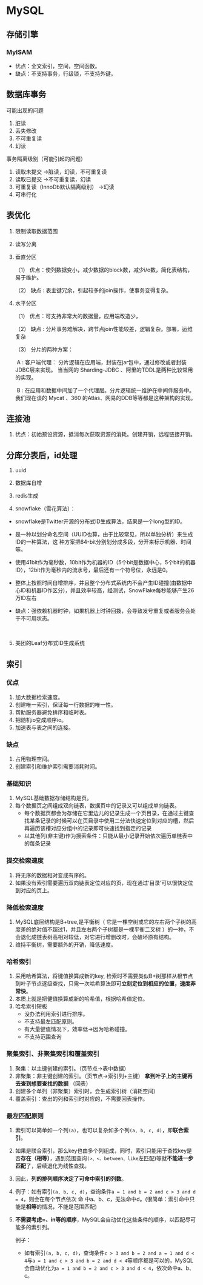 # MySQL

## 存储引擎

### MyISAM

* 优点：全文索引，空间，空间函数。
* 缺点：不支持事务，行级锁，不支持外键。

## 数据库事务

可能出现的问题

1. 脏读
2. 丢失修改
3. 不可重复读
4. 幻读

事务隔离级别（可能引起的问题）

1. 读取未提交  ->脏读，幻读，不可重复读
2. 读取已提交  ->不可重复读，幻读
3. 可重复读（InnoDb默认隔离级别）      ->幻读 
4. 可串行化

## 表优化

1. 限制读取数据范围

2. 读写分离

3. 垂直分区

   （1） 优点：使列数据变小，减少数据的block数，减少i/o数，简化表结构，易于维护。

   （2） 缺点 :  表主键冗余，引起较多的join操作，使事务变得复杂。

4. 水平分区

   （1） 优点：可支持非常大的数据量，应用端改造少，

   （2） 缺点 : 分片事务难解决，跨节点join性能较差，逻辑复杂。部署，运维复杂

   （3） 分片的两种方案：

   ​		A : 客户端代理： 分片逻辑在应用端，封装在jar包中，通过修改或者封装JDBC层来实现。 当当网的 			Sharding-JDBC 、阿里的TDDL是两种比较常用的实现。

   ​		B : 在应用和数据中间加了一个代理层。分片逻辑统一维护在中间件服务中。 我们现在谈的 Mycat 、360			的Atlas、网易的DDB等等都是这种架构的实现。 

## 连接池

1. 优点：初始预设资源，抵消每次获取资源的消耗。创建开销，远程链接开销。



## 分库分表后，id处理

1. uuid

2. 数据库自增

3. redis生成

4. snowflake（雪花算法）：

- snowflake是Twitter开源的分布式ID生成算法，结果是一个long型的ID。 
- 是一种以划分命名空间（UUID也算，由于比较常见，所以单独分析）来生成ID的一种算法，这					   种方案把64-bit分别划分成多段，分开来标示机器、时间等。
- 使用41bit作为毫秒数，10bit作为机器的ID（5个bit是数据中心，5个bit的机器ID），12bit作为毫秒内的流水号，最后还有一个符号位，永远是0。 
- 整体上按照时间自增排序，并且整个分布式系统内不会产生ID碰撞(由数据中心ID和机器ID作区分)，并且效率较高，经测试，SnowFlake每秒能够产生26万ID左右
- 缺点：强依赖机器时钟，如果机器上时钟回拨，会导致发号重复或者服务会处于不可用状态。

   ​					

5. 美团的Leaf分布式ID生成系统

## 索引

### 优点

1. 加大数据检索速度。
2. 创建唯一索引，保证每一行数据的唯一性。
3. 帮助服务器避免排序和临时表。
4. 把随机io变成顺序io。
5. 加速表与表之间的连接。



### 缺点

1. 占用物理空间。
2. 创建索引和维护索引需要消耗时间。



### 基础知识

1. MySQL基础数据存储结构是页。
2. 每个数据页之间组成双向链表，数据页中的记录又可以组成单向链表。
   * 每个数据页都会为存储在它里边儿的记录生成一个页目录，在通过主键查找某条记录的时候可以在页目录中使用二分法快速定位到对应的槽，然后再遍历该槽对应分组中的记录即可快速找到指定的记录 
   * 以其他列(非主键)作为搜索条件：只能从最小记录开始依次遍历单链表中的每条记录



### 提交检索速度

1. 将无序的数据相对变成有序的。
2. 如果没有索引需要遍历双向链表定位对应的页，现在通过‘目录’可以很快定位到对应的页上。



### 降低检索速度

1. MySQL底层结构是B+tree,是平衡树（ 它是一棵空树或它的左右两个子树的高度差的绝对值不超过1，并且左右两个子树都是一棵平衡二叉树 ）的一种，不会退化成链表树高相对较低，对它进行增删改时，会破坏原有结构。
2. 维持平衡树，需要额外的开销，降低速度。



### 哈希索引

1. 采用哈希算法，将键值换算成新的key, 检索时不需要类似B+树那样从根节点到叶子节点逐级查找，只需一次哈希算法即可**立刻定位到相应的位置，速度非常快**。 
2. 本质上就是把健值换算成新的哈希值，根据哈希值定位。
3. 哈希索引短板
   * 没办法利用索引进行排序。
   * 不支持最左匹配原则。
   * 有大量健值情况下，效率低->因为哈希碰撞。
   * 不支持范围查询

### 聚集索引、非聚集索引和覆盖索引

1. 聚集：以主键创建的索引。（页节点->表中数据）
2. 非聚集：非主键创建的索引。（页节点->索引列+主键） **拿到叶子上的主键再去查到想要查找的数据** （回表）
3. 创建多个单列（非聚集）索引时，会生成索引树（消耗空间）
4. 覆盖索引：查出的列和索引时对应的，不需要回表操作。



### 最左匹配原则

1. 索引可以简单如一个列`(a)`，也可以复杂如多个列`(a, b, c, d)`，即**联合索引**。

2. 如果是联合索引，那么key也由多个列组成，同时，索引只能用于查找key是否**存在（相等）**，遇到范围查询`(>、<、between、like`左匹配)等就**不能进一步匹配**了，后续退化为线性查找。

3. 因此，**列的排列顺序决定了可命中索引的列数**。

4. 例子：如有索引`(a, b, c, d)`，查询条件`a = 1 and b = 2 and c > 3 and d = 4`，则会在每个节点依次  命 中a、b、c，无法命中d。(很简单：索引命中只能是**相等**的情况，不能是范围匹配)

5. **不需要考虑=、in等的顺序**，MySQL会自动优化这些条件的顺序，以匹配尽可能多的索引列。

   例子：

   - 如有索引`(a, b, c, d)`，查询条件`c > 3 and b = 2 and a = 1 and d < 4`与`a = 1 and c > 3 and b = 2 and d < 4`等顺序都是可以的，MySQL会自动优化为`a = 1 and b = 2 and c > 3 and d < 4`，依次命中a、b、c。